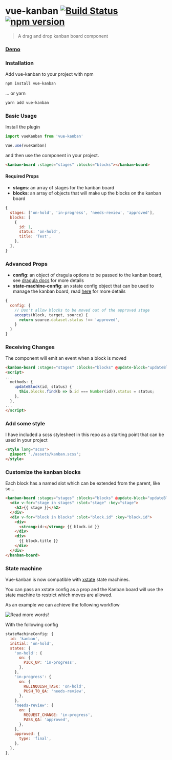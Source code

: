 # vue-kanban [![Build Status](https://travis-ci.org/BrockReece/vue-kanban.svg?branch=master)](https://travis-ci.org/BrockReece/vue-kanban) [![npm version](https://badge.fury.io/js/vue-kanban.svg)](https://badge.fury.io/js/vue-kanban)

> A drag and drop kanban board component

### [Demo](https://vue-kanban.netlify.com/)

### Installation

Add vue-kanban to your project with npm
``` bash
npm install vue-kanban
```

... or yarn
```bash
yarn add vue-kanban
```

### Basic Usage

Install the plugin
```js
import vueKanban from 'vue-kanban'

Vue.use(vueKanban)
```

and then use the component in your project.
```html
<kanban-board :stages="stages" :blocks="blocks"></kanban-board>
```

#### Required Props
- **stages**: an array of stages for the kanban board
- **blocks**: an array of objects that will make up the blocks on the kanban board
```js
{
  stages: ['on-hold', 'in-progress', 'needs-review', 'approved'],
  blocks: [
    {
      id: 1,
      status: 'on-hold',
      title: 'Test',
    },
  ],
}
```

### Advanced Props
- **config**: an object of dragula options to be passed to the kanban board, see [dragula docs](https://github.com/bevacqua/dragula#dragulacontainers-options) for more details
- **state-machine-config**: an xstate config object that can be used to manage the kanban board, read [here](#state-machine) for more details
```js
{
  config: {
    // Don't allow blocks to be moved out of the approved stage
    accepts(block, target, source) {
      return source.dataset.status !== 'approved',
    }
  }
}
```

### Receiving Changes
The component will emit an event when a block is moved

```html
<kanban-board :stages="stages" :blocks="blocks" @update-block="updateBlock"></kanban-board>
<script>
...
  methods: {
    updateBlock(id, status) {
      this.blocks.find(b => b.id === Number(id)).status = status;
    },
  },
...
</script>
```

### Add some style
I have included a scss stylesheet in this repo as a starting point that can be used in your project
```html
<style lang="scss">
  @import './assets/kanban.scss';
</style>
```

### Customize the kanban blocks
Each block has a named slot which can be extended from the parent, like so...
```html
<kanban-board :stages="stages" :blocks="blocks" @update-block="updateBlock">
  <div v-for="stage in stages" :slot="stage" :key="stage">
    <h2>{{ stage }}</h2>
  </div>
  <div v-for="block in blocks" :slot="block.id" :key="block.id">
    <div>
      <strong>id:</strong> {{ block.id }}
    </div>
    <div>
      {{ block.title }}
    </div>
  </div>
</kanban-board>
```

### State machine
Vue-kanban is now compatible with [xstate](https://xstate.js.org/docs/) state machines.

You can pass an xstate config as a prop and the Kanban board will use the state machine to restrict which moves are allowed.

As an example we can achieve the following workflow

![Read more words!](/src/assets/fsm.png)

With the following config
```js
stateMachineConfig: {
  id: 'kanban',
  initial: 'on-hold',
  states: {
    'on-hold': {
      on: {
        PICK_UP: 'in-progress',
      },
    },
    'in-progress': {
      on: {
        RELINQUISH_TASK: 'on-hold',
        PUSH_TO_QA: 'needs-review',
      },
    },
    'needs-review': {
      on: {
        REQUEST_CHANGE: 'in-progress',
        PASS_QA: 'approved',
      },
    },
    approved: {
      type: 'final',
    },
  },
},
```

